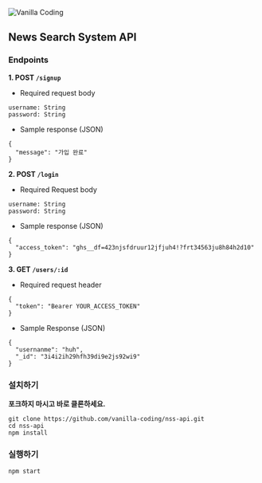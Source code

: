 ![Vanilla Coding](https://s3.ap-northeast-2.amazonaws.com/vanilla-coding/Assets/logo_regular%403x.png)

## News Search System API

### Endpoints

**1. POST `/signup`**
- Required request body
```
username: String
password: String
```
- Sample response (JSON)
```
{
  "message": "가입 완료"
}
```
**2. POST `/login`**
- Required Request body
```
username: String
password: String
```
- Sample response (JSON)
```
{
  "access_token": "ghs__df=423njsfdruur12jfjuh4!?frt34563ju8h84h2d10"
}
```
**3. GET `/users/:id`**
- Required request header
```
{
  "token": "Bearer YOUR_ACCESS_TOKEN"
}
```
- Sample Response (JSON)
```
{
  "usernanme": "huh",
  "_id": "3i4i2ih29hfh39di9e2js92wi9"
}
```

### 설치하기

**포크하지 마시고 바로 클론하세요.**

```
git clone https://github.com/vanilla-coding/nss-api.git
cd nss-api
npm install
```

### 실행하기

```
npm start
```
